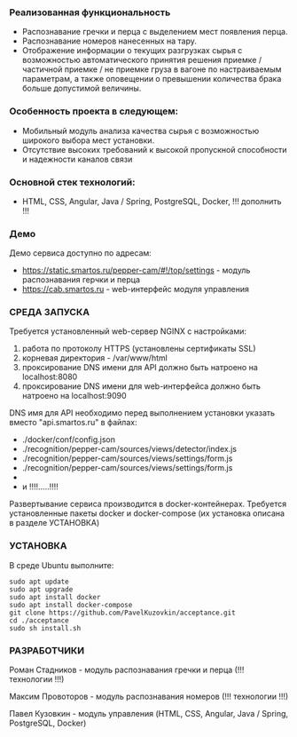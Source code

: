 ### Реализованная функциональность
* Распознавание гречки и перца с выделением мест появления перца.
* Распознавание номеров нанесенных на тару.
* Отображение информации о текущих разгрузках сырья с возможностью автоматического принятия решения приемке / частичной приемке / не приемке груза в вагоне по настраиваемым параметрам, а также оповещении о превышении количества брака больше допустимой величины.

### Особенность проекта в следующем:
* Мобильный модуль анализа качества сырья с возможностью широкого выбора мест установки.
* Отсутствие высоких требований к высокой пропускной способности и надежности каналов связи

### Основной стек технологий:
* HTML, CSS, Angular, Java / Spring, PostgreSQL, Docker, !!! дополнить !!!

### Демо
Демо сервиса доступно по адресам:
* https://static.smartos.ru/pepper-cam/#!/top/settings - модуль распознавания герчки и перца
* https://cab.smartos.ru - web-интерфейс модуля управления

### СРЕДА ЗАПУСКА
Требуется установленный web-сервер NGINX с настройками:
1. работа по протоколу HTTPS (установлены сертификаты SSL)
2. корневая директория - /var/www/html
3. проксирование DNS имени для API должно быть натроено на localhost:8080
4. проксирование DNS имени для web-интерфейса должно быть натроено на localhost:9090

DNS имя для API необходимо перед выполнением установки указать вместо "api.smartos.ru" в файлах:
* ./docker/conf/config.json
* ./recognition/pepper-cam/sources/views/detector/index.js
* ./recognition/pepper-cam/sources/views/settings/form.js
* ./recognition/pepper-cam/sources/views/settings/form.js
*
* и !!!!.....!!!!

Развертывание сервиса производится в docker-контейнерах.
Требуется установленные пакеты docker и docker-compose (их установка описана в разделе УСТАНОВКА)

### УСТАНОВКА
В среде Ubuntu выполните:

```
sudo apt update
sudo apt upgrade
sudo apt install docker
sudo apt install docker-compose
git clone https://github.com/PavelKuzovkin/acceptance.git
cd ./acceptance
sudo sh install.sh
```

### РАЗРАБОТЧИКИ
Роман Стадников - модуль распознавания гречки и перца (!!! технологии !!!)

Максим Провоторов - модуль распознавания номеров (!!! технологии !!!)

Павел Кузовкин - модуль управления (HTML, CSS, Angular, Java / Spring, PostgreSQL, Docker)

